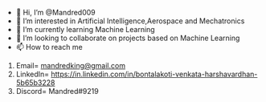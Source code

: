 - 👋 Hi, I’m @Mandred009
- 👀 I’m interested in Artificial Intelligence,Aerospace and Mechatronics
- 🌱 I’m currently learning Machine Learning
- 💞️ I’m looking to collaborate on projects based on Machine Learning
- 📫 How to reach me 
1) Email= mandredking@gmail.com
2) LinkedIn= https://in.linkedin.com/in/bontalakoti-venkata-harshavardhan-5b65b3228
3) Discord= Mandred#9219

<!---
Mandred009/Mandred009 is a ✨ special ✨ repository because its `README.md` (this file) appears on your GitHub profile.
You can click the Preview link to take a look at your changes.
--->
